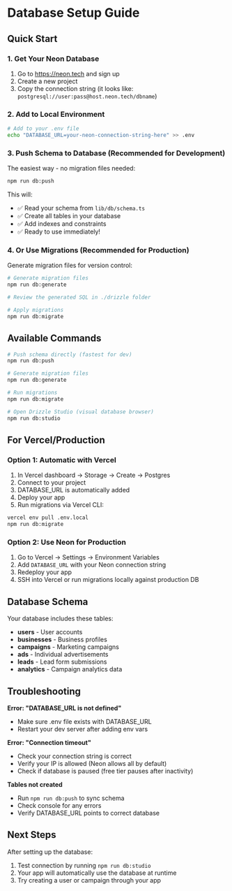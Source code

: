 # Database Setup Guide

## Quick Start

### 1. Get Your Neon Database

1. Go to https://neon.tech and sign up
2. Create a new project
3. Copy the connection string (it looks like: `postgresql://user:pass@host.neon.tech/dbname`)

### 2. Add to Local Environment

```bash
# Add to your .env file
echo "DATABASE_URL=your-neon-connection-string-here" >> .env
```

### 3. Push Schema to Database (Recommended for Development)

The easiest way - no migration files needed:

```bash
npm run db:push
```

This will:
- ✅ Read your schema from `lib/db/schema.ts`
- ✅ Create all tables in your database
- ✅ Add indexes and constraints
- ✅ Ready to use immediately!

### 4. Or Use Migrations (Recommended for Production)

Generate migration files for version control:

```bash
# Generate migration files
npm run db:generate

# Review the generated SQL in ./drizzle folder

# Apply migrations
npm run db:migrate
```

## Available Commands

```bash
# Push schema directly (fastest for dev)
npm run db:push

# Generate migration files
npm run db:generate

# Run migrations
npm run db:migrate

# Open Drizzle Studio (visual database browser)
npm run db:studio
```

## For Vercel/Production

### Option 1: Automatic with Vercel

1. In Vercel dashboard → Storage → Create → Postgres
2. Connect to your project
3. DATABASE_URL is automatically added
4. Deploy your app
5. Run migrations via Vercel CLI:

```bash
vercel env pull .env.local
npm run db:migrate
```

### Option 2: Use Neon for Production

1. Go to Vercel → Settings → Environment Variables
2. Add `DATABASE_URL` with your Neon connection string
3. Redeploy your app
4. SSH into Vercel or run migrations locally against production DB

## Database Schema

Your database includes these tables:
- **users** - User accounts
- **businesses** - Business profiles
- **campaigns** - Marketing campaigns
- **ads** - Individual advertisements
- **leads** - Lead form submissions
- **analytics** - Campaign analytics data

## Troubleshooting

**Error: "DATABASE_URL is not defined"**
- Make sure .env file exists with DATABASE_URL
- Restart your dev server after adding env vars

**Error: "Connection timeout"**
- Check your connection string is correct
- Verify your IP is allowed (Neon allows all by default)
- Check if database is paused (free tier pauses after inactivity)

**Tables not created**
- Run `npm run db:push` to sync schema
- Check console for any errors
- Verify DATABASE_URL points to correct database

## Next Steps

After setting up the database:
1. Test connection by running `npm run db:studio`
2. Your app will automatically use the database at runtime
3. Try creating a user or campaign through your app
